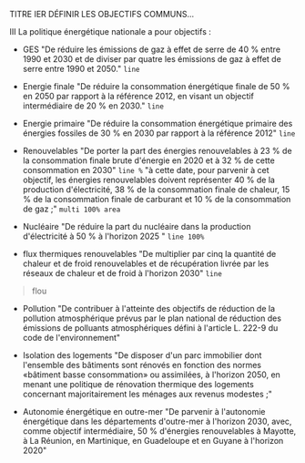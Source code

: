 TITRE IER
DÉFINIR LES OBJECTIFS COMMUNS...

III
 La politique énergétique nationale a pour objectifs :


* GES
"De réduire les émissions de gaz à effet de serre de 40 % entre 1990 et 2030 et de diviser par quatre les émissions de gaz à effet de serre entre 1990 et 2050."
`line`

* Energie finale
"De réduire la consommation énergétique finale de 50 % en 2050 par rapport à la référence 2012, en visant un objectif intermédiaire de 20 % en 2030."
`line`

* Energie primaire
"De réduire la consommation énergétique primaire des énergies fossiles de 30 % en 2030 par rapport à la référence 2012"
`line`

* Renouvelables
"De porter la part des énergies renouvelables à 23 % de la consommation finale brute d'énergie en 2020 et à 32 % de cette consommation en 2030"
`line %`
"à cette date, pour parvenir à cet objectif, les énergies renouvelables doivent représenter 40 % de la production d'électricité, 38 % de la consommation finale de chaleur, 15 % de la consommation finale de carburant et 10 % de la consommation de gaz ;"
`multi 100% area`


* Nucléaire
"De réduire la part du nucléaire dans la production d'électricité à 50 % à l'horizon 2025 "
`line 100%`

* flux thermiques renouvelables
"De multiplier par cinq la quantité de chaleur et de froid renouvelables et de récupération livrée par les réseaux de chaleur et de froid à l'horizon 2030"
`line`

> flou

* Pollution
"De contribuer à l'atteinte des objectifs de réduction de la pollution atmosphérique prévus par le plan national de réduction des émissions de polluants atmosphériques défini à l'article L. 222-9 du code de l'environnement"


* Isolation des logements
"De disposer d'un parc immobilier dont l'ensemble des bâtiments sont rénovés en fonction des normes «bâtiment basse consommation» ou assimilées, à l'horizon 2050, en menant une politique de rénovation thermique des logements concernant majoritairement les ménages aux revenus modestes ;"

* Autonomie énergétique en outre-mer
"De parvenir à l'autonomie énergétique dans les départements d'outre-mer à l'horizon 2030, avec, comme objectif intermédiaire, 50 % d'énergies renouvelables à Mayotte, à  La Réunion, en Martinique, en Guadeloupe et en Guyane à l'horizon 2020"
